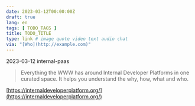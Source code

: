 ```yaml
---
date: 2023-03-12T00:00:00Z
draft: true
lang: en
tags: [ TODO_TAGS ]
title: TODO_TITLE
type: link # image quote video text audio chat
via: "[Who](http://example.com)"
---
```



2023-03-12 internal-paas


> Everything the WWW has around Internal Developer Platforms in one curated space. It helps you understand the why, how, what and who.

[https://internaldeveloperplatform.org/](https://internaldeveloperplatform.org/)

